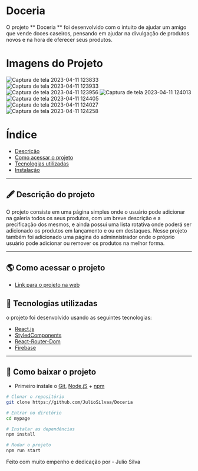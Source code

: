 # Doceria 

O projeto ** Doceria ** foi desenvolvido com o intuito de ajudar um amigo que vende doces caseiros, pensando em ajudar na divulgação de produtos novos e na hora de oferecer seus produtos.


# Imagens do Projeto



![Captura de tela 2023-04-11 123833](https://user-images.githubusercontent.com/69260762/231217657-7cad3f10-23db-4127-b27e-d35b833aa2d0.png)
![Captura de tela 2023-04-11 123933](https://user-images.githubusercontent.com/69260762/231217661-5ef4254f-642d-4e78-843a-a75b445ff183.png)
![Captura de tela 2023-04-11 123956](https://user-images.githubusercontent.com/69260762/231217663-7606ecc5-ec92-49f7-b9ce-b9fee9ef340b.png)
![Captura de tela 2023-04-11 124013](https://user-images.githubusercontent.com/69260762/231217667-0766d19d-04e5-4d5d-ac9c-bd9bd250597e.png)
![Captura de tela 2023-04-11 124405](https://user-images.githubusercontent.com/69260762/231217651-9b053672-7962-41d6-94ad-ff89d584f12f.png)
![Captura de tela 2023-04-11 124027](https://user-images.githubusercontent.com/69260762/231217669-c6bd34c9-0ee0-4ad3-b120-0f42ad739165.png)
![Captura de tela 2023-04-11 124258](https://user-images.githubusercontent.com/69260762/231217672-3edf3a88-f81f-4df0-bbd8-5ad8be07e7bc.png)






# Índice

- [Descrição](#-descrição-do-projeto)
- [Como acessar o projeto](#-como-acessar-o-projeto)
- [Tecnologias utilizadas](#-tecnologias-utilizadas)
- [Instalação](#-como-baixar-o-projeto)

---

## 🖋 Descrição do projeto
O projeto consiste em uma página simples onde o usuário pode adicionar na galeria todos os seus produtos, com um breve descrição e a precificação dos mesmos, e ainda possui uma lista rotativa onde poderá ser adicionado os produtos em lançamento e ou em destaques.
Nesse projeto também foi adicionado uma página do adminnistrador onde o próprio usuário pode adicionar ou remover os produtos na melhor forma.

---

## 🌎 Como acessar o projeto


- [Link para o projeto na web](https://testelilydocev2.surge.sh/)


## 🚀 Tecnologias utilizadas

o projeto foi desenvolvido usando as seguintes tecnologias:

- [React.js](https://pt-br.reactjs.org/docs/getting-started.html)
- [StyledComponents](https://styled-components.com/docs)
- [React-Router-Dom](https://v5.reactrouter.com/web/guides/quick-start)
- [Firebase](https://firebase.google.com/?hl=pt-br)



---

## 💾 Como baixar o projeto

- Primeiro instale o [Git](https://git-scm.com/), [Node.jS](https://nodejs.org/pt-br/download/) + [npm](https://www.npmjs.com/get-npm)

```bash
# Clonar o repositório
git clone https://github.com/JulioSilvaa/Doceria

# Entrar no diretório
cd mypage

# Instalar as dependências
npm install  

# Rodar o projeto
npm run start
```

Feito com muito empenho e dedicação por - Julio Silva  
